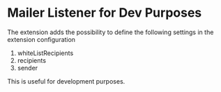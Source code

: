 # Mailer Listener for Dev Purposes

The extension adds the possibility to define the following settings in the extension configuration

1. whiteListRecipients
2. recipients
3. sender

This is useful for development purposes.
